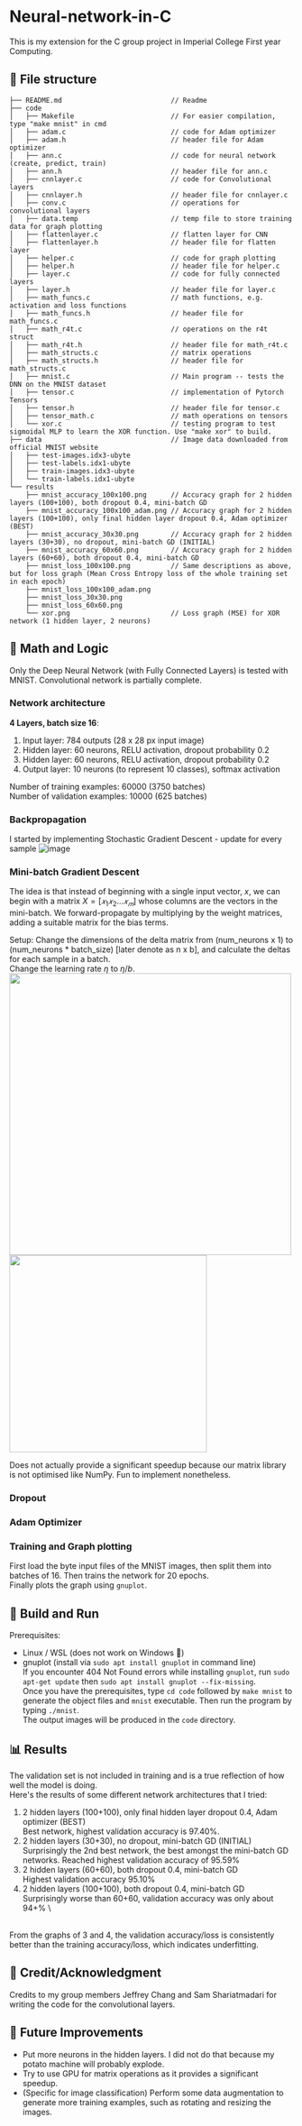 # Neural-network-in-C
This is my extension for the C group project in Imperial College First year Computing.
## 📁  File structure
```
├── README.md                           // Readme
├── code
│   ├── Makefile                        // For easier compilation, type "make mnist" in cmd                    
│   ├── adam.c                          // code for Adam optimizer
│   ├── adam.h                          // header file for Adam optimizer                                                                            
│   ├── ann.c                           // code for neural network (create, predict, train)
│   ├── ann.h                           // header file for ann.c
│   ├── cnnlayer.c                      // code for Convolutional layers
│   ├── cnnlayer.h                      // header file for cnnlayer.c
│   ├── conv.c                          // operations for convolutional layers
│   ├── data.temp                       // temp file to store training data for graph plotting
│   ├── flattenlayer.c                  // flatten layer for CNN
│   ├── flattenlayer.h                  // header file for flatten layer
│   ├── helper.c                        // code for graph plotting
│   ├── helper.h                        // header file for helper.c
│   ├── layer.c                         // code for fully connected layers
│   ├── layer.h                         // header file for layer.c
│   ├── math_funcs.c                    // math functions, e.g. activation and loss functions
│   ├── math_funcs.h                    // header file for math_funcs.c
│   ├── math_r4t.c                      // operations on the r4t struct 
│   ├── math_r4t.h                      // header file for math_r4t.c
│   ├── math_structs.c                  // matrix operations
│   ├── math_structs.h                  // header file for math_structs.c
│   ├── mnist.c                         // Main program -- tests the DNN on the MNIST dataset
│   ├── tensor.c                        // implementation of Pytorch Tensors
│   ├── tensor.h                        // header file for tensor.c
│   ├── tensor_math.c                   // math operations on tensors
│   └── xor.c                           // testing program to test sigmoidal MLP to learn the XOR function. Use "make xor" to build.
├── data                                // Image data downloaded from official MNIST website
│   ├── test-images.idx3-ubyte          
│   ├── test-labels.idx1-ubyte
│   ├── train-images.idx3-ubyte
│   └── train-labels.idx1-ubyte
└── results
    ├── mnist_accuracy_100x100.png      // Accuracy graph for 2 hidden layers (100+100), both dropout 0.4, mini-batch GD
    ├── mnist_accuracy_100x100_adam.png // Accuracy graph for 2 hidden layers (100+100), only final hidden layer dropout 0.4, Adam optimizer (BEST)
    ├── mnist_accuracy_30x30.png        // Accuracy graph for 2 hidden layers (30+30), no dropout, mini-batch GD (INITIAL)
    ├── mnist_accuracy_60x60.png        // Accuracy graph for 2 hidden layers (60+60), both dropout 0.4, mini-batch GD
    ├── mnist_loss_100x100.png          // Same descriptions as above, but for loss graph (Mean Cross Entropy loss of the whole training set in each epoch)
    ├── mnist_loss_100x100_adam.png
    ├── mnist_loss_30x30.png
    ├── mnist_loss_60x60.png
    └── xor.png                         // Loss graph (MSE) for XOR network (1 hidden layer, 2 neurons)
```
## 🔢 Math and Logic
Only the Deep Neural Network (with Fully Connected Layers) is tested with MNIST. Convolutional network is partially complete.
### Network architecture
**4 Layers, batch size 16**:
1. Input layer: 784 outputs (28 x 28 px input image) 
2. Hidden layer: 60 neurons, RELU activation, dropout probability 0.2
3. Hidden layer: 60 neurons, RELU activation, dropout probability 0.2
4. Output layer: 10 neurons (to represent 10 classes), softmax activation

Number of training examples: 60000 (3750 batches) \
Number of validation examples: 10000 (625 batches) 

### Backpropagation
I started by implementing Stochastic Gradient Descent - update for every sample
![image](https://github.com/wowthecoder/Neural-network-in-C/assets/82577844/264817b5-7a52-43c3-bd91-b43eefb95ff0)

### Mini-batch Gradient Descent
The idea is that instead of beginning with a single input vector, $x$, we can begin with a matrix $X=[𝑥_1 𝑥_2 … 𝑥_𝑚]$ whose columns are the vectors in the mini-batch. We forward-propagate by multiplying by the weight matrices, adding a suitable matrix for the bias terms.

Setup: Change the dimensions of the delta matrix from (num_neurons x 1) to (num_neurons * batch_size) \[later denote as n x b], and calculate the deltas for each sample in a batch. \
Change the learning rate $\eta$ to $\eta / b$. \
<img src="https://github.com/wowthecoder/Neural-network-in-C/assets/82577844/6d0dcc51-b58e-4aa6-b69e-75f14c444cde" width="500">
<img src="https://github.com/wowthecoder/Neural-network-in-C/assets/82577844/f7b0eefd-23ff-4730-a92f-ce79cd4e66a6" width="350">

Does not actually provide a significant speedup because our matrix library is not optimised like NumPy. Fun to implement nonetheless.
### Dropout 

### Adam Optimizer
### Training and Graph plotting
First load the byte input files of the MNIST images, then split them into batches of 16. Then trains the network for 20 epochs. \
Finally plots the graph using `gnuplot`.
## 🔨 Build and Run
Prerequisites:
- Linux / WSL (does not work on Windows 🤷)
- gnuplot (install via `sudo apt install gnuplot` in command line) \
If you encounter 404 Not Found errors while installing `gnuplot`, run `sudo apt-get update` then `sudo apt install gnuplot --fix-missing`. \
Once you have the prerequisites, type `cd code` followed by `make mnist` to generate the object files and `mnist` executable. Then run the program by typing `./mnist`. \
The output images will be produced in the `code` directory.

## 📊 Results
The validation set is not included in training and is a true reflection of how well the model is doing. \
Here's the results of some different network architectures that I tried:
1. 2 hidden layers (100+100), only final hidden layer dropout 0.4, Adam optimizer (BEST) \
Best network, highest validation accuracy is 97.40%.
2. 2 hidden layers (30+30), no dropout, mini-batch GD (INITIAL) \
Surprisingly the 2nd best network, the best amongst the mini-batch GD networks. Reached highest validation accuracy of 95.59%
3. 2 hidden layers (60+60), both dropout 0.4, mini-batch GD \
Highest validation accuracy 95.10%
5. 2 hidden layers (100+100), both dropout 0.4, mini-batch GD \
Surprisingly worse than 60+60, validation accuracy was only about 94+% \
<br>
From the graphs of 3 and 4, the validation accuracy/loss is consistently better than the training accuracy/loss, which indicates underfitting.

## 🌟 Credit/Acknowledgment
Credits to my group members Jeffrey Chang and Sam Shariatmadari for writing the code for the convolutional layers.

## 🚀 Future Improvements 
 - Put more neurons in the hidden layers. I did not do that because my potato machine will probably explode.
 - Try to use GPU for matrix operations as it provides a significant speedup.
 - (Specific for image classification) Perform some data augmentation to generate more training examples, such as rotating and resizing the images.
